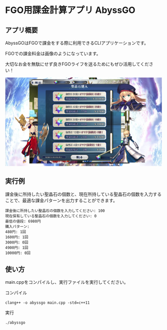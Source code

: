 # FGO用課金計算アプリ AbyssGO

## アプリ概要

AbyssGOはFGOで課金をする際に利用できるCLIアプリケーションです。

FGOでの課金料金は画像のようになっています。

大切なお金を無駄にせず良きFGOライフを送るためにもぜひ活用してください！

![課金画面](img/charges_list.png)

## 実行例

課金後に所持したい聖晶石の個数と、現在所持している聖晶石の個数を入力することで、最適な課金パターンを出力することができます。

```
課金後に所持したい聖晶石の個数を入力してください: 100
現在保有している聖晶石の個数を入力してください: 0
最低の値段: 6980円
購入パターン:
480円: 1回
1600円: 1回
3000円: 0回
4900円: 1回
10000円: 0回
```

## 使い方

main.cppをコンパイルし、実行ファイルを実行してください。

コンパイル
```
clang++ -o abyssgo main.cpp -std=c++11
```

実行
```
./abyssgo
```

